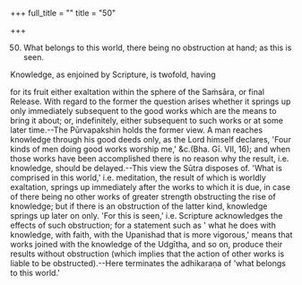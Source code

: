 +++
full_title = ""
title = "50"

+++


50. What belongs to this world, there being no obstruction at hand; as this is seen.

Knowledge, as enjoined by Scripture, is twofold, having

for its fruit either exaltation within the sphere of the Saṁsāra, or final Release. With regard to the former the question arises whether it springs up only immediately subsequent to the good works which are the means to bring it about; or, indefinitely, either subsequent to such works or at some later time.--The Pūrvapakshin holds the former view. A man reaches knowledge through his good deeds only, as the Lord himself declares, 'Four kinds of men doing good works worship me,' &c.(Bha. Gī. VII, 16); and when those works have been accomplished there is no reason why the result, i.e. knowledge, should be delayed.--This view the Sūtra disposes of. 'What is comprised in this world,' i.e. meditation, the result of which is worldly exaltation, springs up immediately after the works to which it is due, in case of there being no other works of greater strength obstructing the rise of knowledge; but if there is an obstruction of the latter kind, knowledge springs up later on only. 'For this is seen,' i.e. Scripture acknowledges the effects of such obstruction; for a statement such as ' what he does with knowledge, with faith, with the Upanishad that is more vigorous,' means that works joined with the knowledge of the Udgītha, and so on, produce their results without obstruction (which implies that the action of other works is liable to be obstructed).--Here terminates the adhikaraṇa of 'what belongs to this world.'

